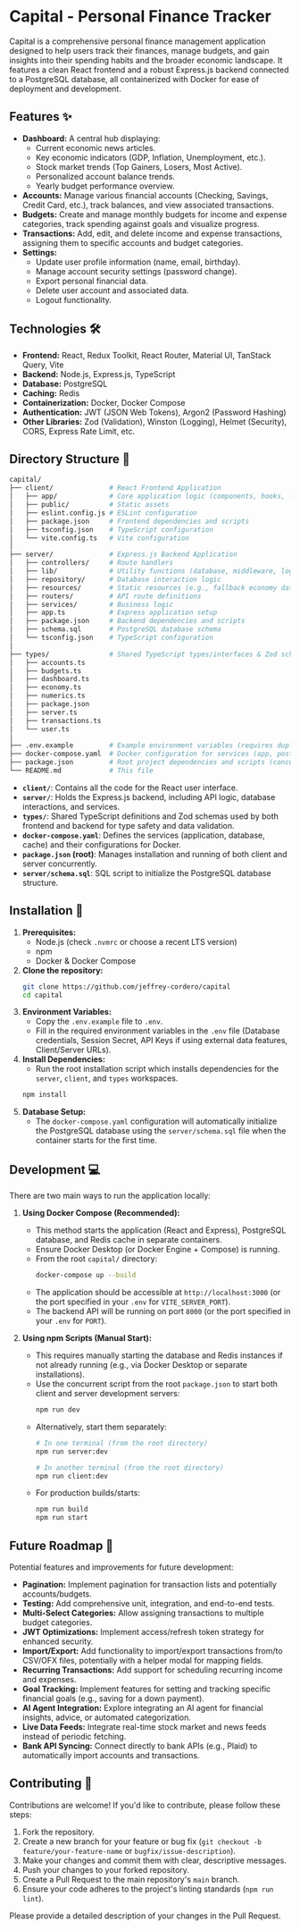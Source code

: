 # Capital - Personal Finance Tracker

Capital is a comprehensive personal finance management application designed to help users track their finances, manage budgets, and gain insights into their spending habits and the broader economic landscape. It features a clean React frontend and a robust Express.js backend connected to a PostgreSQL database, all containerized with Docker for ease of deployment and development.

## Features ✨

* **Dashboard:** A central hub displaying:
   * Current economic news articles.
   * Key economic indicators (GDP, Inflation, Unemployment, etc.).
   * Stock market trends (Top Gainers, Losers, Most Active).
   * Personalized account balance trends.
   * Yearly budget performance overview.
* **Accounts:** Manage various financial accounts (Checking, Savings, Credit Card, etc.), track balances, and view associated transactions.
* **Budgets:** Create and manage monthly budgets for income and expense categories, track spending against goals and visualize progress.
* **Transactions:** Add, edit, and delete income and expense transactions, assigning them to specific accounts and budget categories.
* **Settings:**
   * Update user profile information (name, email, birthday).
   * Manage account security settings (password change).
   * Export personal financial data.
   * Delete user account and associated data.
   * Logout functionality.

## Technologies 🛠️

* **Frontend:** React, Redux Toolkit, React Router, Material UI, TanStack Query, Vite
* **Backend:** Node.js, Express.js, TypeScript
* **Database:** PostgreSQL
* **Caching:** Redis
* **Containerization:** Docker, Docker Compose
* **Authentication:** JWT (JSON Web Tokens), Argon2 (Password Hashing)
* **Other Libraries:** Zod (Validation), Winston (Logging), Helmet (Security), CORS, Express Rate Limit, etc.

## Directory Structure 📂

```bash
capital/
├── client/              # React Frontend Application
│   ├── app/             # Core application logic (components, hooks, lib, redux, styles)
│   ├── public/          # Static assets
│   ├── eslint.config.js # ESLint configuration
│   ├── package.json     # Frontend dependencies and scripts
│   ├── tsconfig.json    # TypeScript configuration
│   └── vite.config.ts   # Vite configuration
│
├── server/              # Express.js Backend Application
│   ├── controllers/     # Route handlers
│   ├── lib/             # Utility functions (database, middleware, logger, redis, etc.)
│   ├── repository/      # Database interaction logic
│   ├── resources/       # Static resources (e.g., fallback economy data)
│   ├── routers/         # API route definitions
│   ├── services/        # Business logic
│   ├── app.ts           # Express application setup
│   ├── package.json     # Backend dependencies and scripts
│   ├── schema.sql       # PostgreSQL database schema
│   └── tsconfig.json    # TypeScript configuration
│
├── types/               # Shared TypeScript types/interfaces & Zod schemas
│   ├── accounts.ts
│   ├── budgets.ts
│   ├── dashboard.ts
│   ├── economy.ts
│   ├── numerics.ts
│   ├── package.json
│   ├── server.ts
│   ├── transactions.ts
│   └── user.ts
│
├── .env.example         # Example environment variables (requires duplication and filling)
├── docker-compose.yaml  # Docker configuration for services (app, postgres, redis)
├── package.json         # Root project dependencies and scripts (concurrently, installation)
└── README.md            # This file
```

* **`client/`**: Contains all the code for the React user interface.
* **`server/`**: Holds the Express.js backend, including API logic, database interactions, and services.
* **`types/`**: Shared TypeScript definitions and Zod schemas used by both frontend and backend for type safety and data validation.
* **`docker-compose.yaml`**: Defines the services (application, database, cache) and their configurations for Docker.
* **`package.json` (root)**: Manages installation and running of both client and server concurrently.
* **`server/schema.sql`**: SQL script to initialize the PostgreSQL database structure.

## Installation 🔨

1.  **Prerequisites:**
    * Node.js (check `.nvmrc` or choose a recent LTS version)
    * npm
    * Docker & Docker Compose
2.  **Clone the repository:**
    ```bash
    git clone https://github.com/jeffrey-cordero/capital
    cd capital
    ```
3.  **Environment Variables:**
    * Copy the `.env.example` file to `.env`.
    * Fill in the required environment variables in the `.env` file (Database credentials, Session Secret, API Keys if using external data features, Client/Server URLs).
4.  **Install Dependencies:**
    * Run the root installation script which installs dependencies for the `server`, `client`, and `types` workspaces.
    ```bash
    npm install
    ```
5.  **Database Setup:**
    * The `docker-compose.yaml` configuration will automatically initialize the PostgreSQL database using the `server/schema.sql` file when the container starts for the first time.

## Development 💻

There are two main ways to run the application locally:

1.  **Using Docker Compose (Recommended):**
    * This method starts the application (React and Express), PostgreSQL database, and Redis cache in separate containers.
    * Ensure Docker Desktop (or Docker Engine + Compose) is running.
    * From the root `capital/` directory:
        ```bash
        docker-compose up --build
        ```
    * The application should be accessible at `http://localhost:3000` (or the port specified in your `.env` for `VITE_SERVER_PORT`).
    * The backend API will be running on port `8000` (or the port specified in your `.env` for `PORT`).

2.  **Using npm Scripts (Manual Start):**
    * This requires manually starting the database and Redis instances if not already running (e.g., via Docker Desktop or separate installations).
    * Use the concurrent script from the root `package.json` to start both client and server development servers:
        ```bash
        npm run dev
        ```
    * Alternatively, start them separately:
        ```bash
        # In one terminal (from the root directory)
        npm run server:dev

        # In another terminal (from the root directory)
        npm run client:dev
        ```
    * For production builds/starts:
        ```bash
        npm run build
        npm run start
        ```

## Future Roadmap 🚀

Potential features and improvements for future development:

* **Pagination:** Implement pagination for transaction lists and potentially accounts/budgets.
* **Testing:** Add comprehensive unit, integration, and end-to-end tests.
* **Multi-Select Categories:** Allow assigning transactions to multiple budget categories.
* **JWT Optimizations:** Implement access/refresh token strategy for enhanced security.
* **Import/Export:** Add functionality to import/export transactions from/to CSV/OFX files, potentially with a helper modal for mapping fields.
* **Recurring Transactions:** Add support for scheduling recurring income and expenses.
* **Goal Tracking:** Implement features for setting and tracking specific financial goals (e.g., saving for a down payment).
* **AI Agent Integration:** Explore integrating an AI agent for financial insights, advice, or automated categorization.
* **Live Data Feeds:** Integrate real-time stock market and news feeds instead of periodic fetching.
* **Bank API Syncing:** Connect directly to bank APIs (e.g., Plaid) to automatically import accounts and transactions.

## Contributing 🤝

Contributions are welcome! If you'd like to contribute, please follow these steps:

1.  Fork the repository.
2.  Create a new branch for your feature or bug fix (`git checkout -b feature/your-feature-name` or `bugfix/issue-description`).
3.  Make your changes and commit them with clear, descriptive messages.
4.  Push your changes to your forked repository.
5.  Create a Pull Request to the main repository's `main` branch.
6.  Ensure your code adheres to the project's linting standards (`npm run lint`).

Please provide a detailed description of your changes in the Pull Request.
